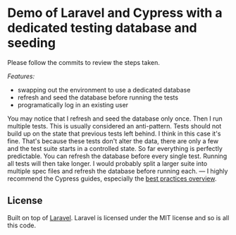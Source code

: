 # Demo of Laravel and Cypress with a dedicated testing database and seeding

Please follow the commits to review the steps taken.

_Features:_

-   swapping out the environment to use a dedicated database
-   refresh and seed the database before running the tests
-   programatically log in an existing user

You may notice that I refresh and seed the database only once. Then I run multiple tests. This is usually considered an anti-pattern. Tests should not build up on the state that previous tests left behind. I think in this case it's fine. That's because these tests don't alter the data, there are only a few and the test suite starts in a controlled state. So far everything is perfectly predictable. You can refresh the database before every single test. Running all tests will then take longer. I would probably split a larger suite into multiple spec files and refresh the database before running each. &mdash; I highly recommend the Cypress guides, especially the [best practices overview](https://docs.cypress.io/guides/references/best-practices.html).

## License

Built on top of [Laravel](https://github.com/laravel/laravel). Laravel is licensed under the MIT license and so is all this code.
